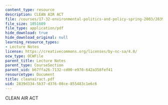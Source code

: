 ```yaml
---
content_type: resource
description: CLEAN AIR ACT
file: /courses/17-32-environmental-politics-and-policy-spring-2003/2839d3345b37d37608ce855483c1e6c6_cleanairact.pdf
file_size: 1051609
file_type: application/pdf
hide_download: true
hide_download_original: null
learning_resource_types:
- Lecture Notes
license: https://creativecommons.org/licenses/by-nc-sa/4.0/
ocw_type: OCWFile
parent_title: Lecture Notes
parent_type: CourseSection
parent_uid: b67ffa26-7132-cd00-e970-642a358fef41
resourcetype: Document
title: cleanairact.pdf
uid: 2839d334-5b37-d376-08ce-855483c1e6c6
---
```

CLEAN AIR ACT